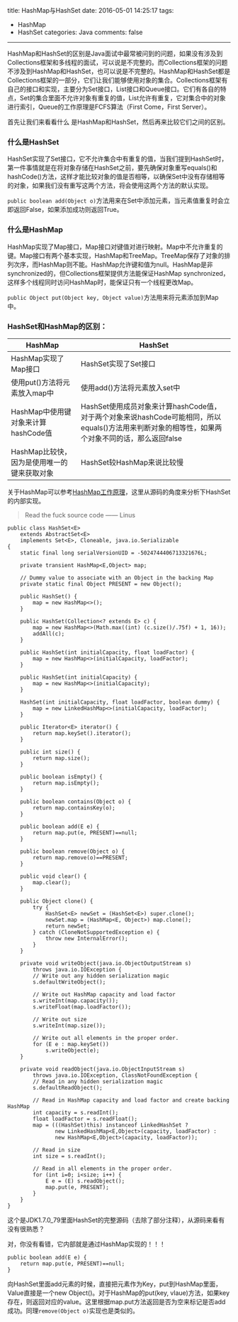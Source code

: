 title: HashMap与HashSet
date: 2016-05-01 14:25:17
tags: 
- HashMap
- HashSet
categories: Java
comments: false
---

HashMap和HashSet的区别是Java面试中最常被问到的问题，如果没有涉及到Collections框架和多线程的面试，可以说是不完整的。而Collections框架的问题不涉及到HashMap和HashSet，也可以说是不完整的。HashMap和HashSet都是Collections框架的一部分，它们让我们能够使用对象的集合。Collections框架有自己的接口和实现，主要分为Set接口，List接口和Queue接口。它们有各自的特点，Set的集合里面不允许对象有重复的值，List允许有重复，它对集合中的对象进行索引，Queue的工作原理是FCFS算法（First Come，First Server）。

首先让我们来看看什么 是HashMap和HashSet，然后再来比较它们之间的区别。

### 什么是HashSet

HashSet实现了Set接口，它不允许集合中有重复的值，当我们提到HashSet时，第一件事情就是在将对象存储在HashSet之前，要先确保对象重写equals()和hashCode()方法，这样才能比较对象的值是否相等，以确保Set中没有存储相等的对象，如果我们没有重写这两个方法，将会使用这两个方法的默认实现。

`public boolean add(Object o)`方法用来在Set中添加元素，当元素值重复时会立即返回False，如果添加成功则返回True。

### 什么是HashMap

HashMap实现了Map接口，Map接口对键值对进行映射。Map中不允许重复的键。Map接口有两个基本实现，HashMap和TreeMap。TreeMap保存了对象的排列次序，而HashMap则不能。HashMap允许键和值为null。HashMap是非synchronized的，但Collections框架提供方法能保证HashMap synchronized，这样多个线程同时访问HashMap时，能保证只有一个线程更改Map。

`public Object put(Object key, Object value)`方法用来将元素添加到Map中。

### HashSet和HashMap的区别：

HashMap | HashSet
---|---
HashMap实现了Map接口                | HashSet实现了Set接口
使用put()方法将元素放入map中        | 使用add()方法将元素放入set中
HashMap中使用键对象来计算hashCode值 | HashSet使用成员对象来计算hashCode值，对于两个对象来说hashCode可能相同，所以equals()方法用来判断对象的相等性，如果两个对象不同的话，那么返回false
HashMap比较快，因为是使用唯一的键来获取对象 | HashSet较HashMap来说比较慢

关于HashMap可以参考[HashMap工作原理](http://www.heqingbao.net/2016/03/14/Java_HashMap/)，这里从源码的角度来分析下HashSet的内部实现。

> Read the fuck source code —— Linus

```
public class HashSet<E>
    extends AbstractSet<E>
    implements Set<E>, Cloneable, java.io.Serializable
{
    static final long serialVersionUID = -5024744406713321676L;

    private transient HashMap<E,Object> map;

    // Dummy value to associate with an Object in the backing Map
    private static final Object PRESENT = new Object();

    public HashSet() {
        map = new HashMap<>();
    }
    
    public HashSet(Collection<? extends E> c) {
        map = new HashMap<>(Math.max((int) (c.size()/.75f) + 1, 16));
        addAll(c);
    }
    
    public HashSet(int initialCapacity, float loadFactor) {
        map = new HashMap<>(initialCapacity, loadFactor);
    }

    public HashSet(int initialCapacity) {
        map = new HashMap<>(initialCapacity);
    }

    HashSet(int initialCapacity, float loadFactor, boolean dummy) {
        map = new LinkedHashMap<>(initialCapacity, loadFactor);
    }

    public Iterator<E> iterator() {
        return map.keySet().iterator();
    }

    public int size() {
        return map.size();
    }

    public boolean isEmpty() {
        return map.isEmpty();
    }

    public boolean contains(Object o) {
        return map.containsKey(o);
    }

    public boolean add(E e) {
        return map.put(e, PRESENT)==null;
    }

    public boolean remove(Object o) {
        return map.remove(o)==PRESENT;
    }

    public void clear() {
        map.clear();
    }

    public Object clone() {
        try {
            HashSet<E> newSet = (HashSet<E>) super.clone();
            newSet.map = (HashMap<E, Object>) map.clone();
            return newSet;
        } catch (CloneNotSupportedException e) {
            throw new InternalError();
        }
    }

    private void writeObject(java.io.ObjectOutputStream s)
        throws java.io.IOException {
        // Write out any hidden serialization magic
        s.defaultWriteObject();

        // Write out HashMap capacity and load factor
        s.writeInt(map.capacity());
        s.writeFloat(map.loadFactor());

        // Write out size
        s.writeInt(map.size());

        // Write out all elements in the proper order.
        for (E e : map.keySet())
            s.writeObject(e);
    }

    private void readObject(java.io.ObjectInputStream s)
        throws java.io.IOException, ClassNotFoundException {
        // Read in any hidden serialization magic
        s.defaultReadObject();

        // Read in HashMap capacity and load factor and create backing HashMap
        int capacity = s.readInt();
        float loadFactor = s.readFloat();
        map = (((HashSet)this) instanceof LinkedHashSet ?
               new LinkedHashMap<E,Object>(capacity, loadFactor) :
               new HashMap<E,Object>(capacity, loadFactor));

        // Read in size
        int size = s.readInt();

        // Read in all elements in the proper order.
        for (int i=0; i<size; i++) {
            E e = (E) s.readObject();
            map.put(e, PRESENT);
        }
    }
}
```

这个是JDK1.7.0_79里面HashSet的完整源码（去除了部分注释），从源码来看有没有很熟悉？

对，你没有看错，它内部就是通过HashMap实现的！！！

```
public boolean add(E e) {
    return map.put(e, PRESENT)==null;
}
```

向HashSet里面add元素的时候，直接把元素作为Key，put到HashMap里面，Value直接是一个new Object()。对于HashMap的put(key, vlaue)方法，如果key存在，则返回对应的value。这里根据map.put方法返回是否为空来标记是否add成功。同理`remove(Object o)`实现也是类似的。

